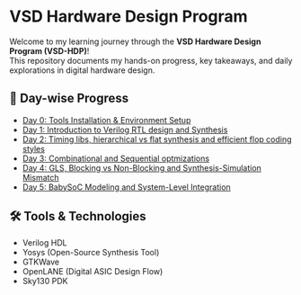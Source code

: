 # VSD Hardware Design Program

Welcome to my learning journey through the **VSD Hardware Design Program (VSD-HDP)**!  
This repository documents my hands-on progress, key takeaways, and daily explorations in digital hardware design.

## 📘 Day-wise Progress

- [Day 0: Tools Installation & Environment Setup](Day%200/README.md)
- [Day 1: Introduction to Verilog RTL design and Synthesis](Day%201/README.md)
- [Day 2: Timing libs, hierarchical vs flat synthesis and efficient flop coding styles](Day%202/README.md)
- [Day 3: Combinational and Sequential optmizations](Day%203/README.md)
- [Day 4: GLS, Blocking vs Non-Blocking and Synthesis-Simulation Mismatch](Day%204/README.md)
- [Day 5: BabySoC Modeling and System-Level Integration](Day%205/README.md)

## 🛠️ Tools & Technologies

- Verilog HDL
- Yosys (Open-Source Synthesis Tool)
- GTKWave
- OpenLANE (Digital ASIC Design Flow)
- Sky130 PDK


